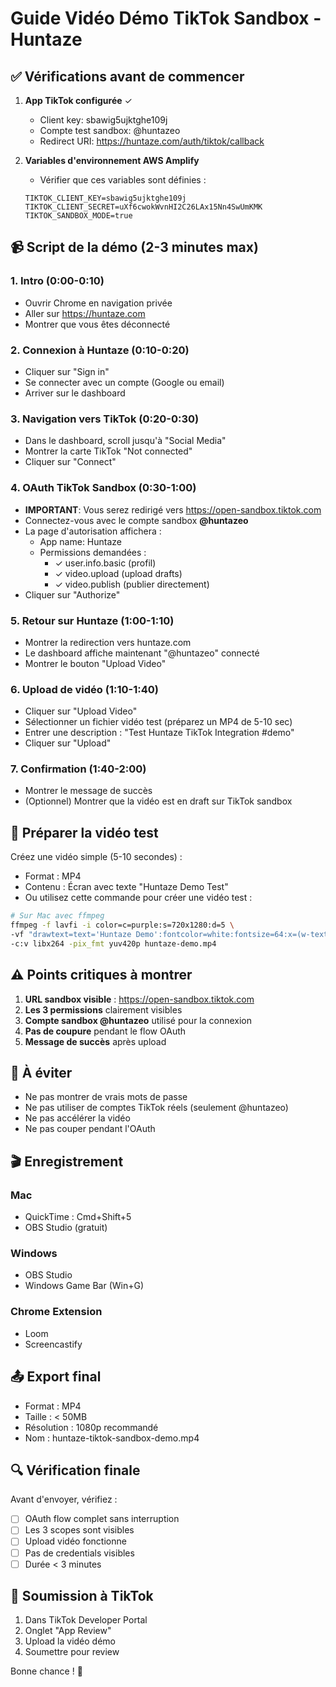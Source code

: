 # Guide Vidéo Démo TikTok Sandbox - Huntaze

## ✅ Vérifications avant de commencer

1. **App TikTok configurée** ✓
   - Client key: sbawig5ujktghe109j
   - Compte test sandbox: @huntazeo
   - Redirect URI: https://huntaze.com/auth/tiktok/callback

2. **Variables d'environnement AWS Amplify**
   - Vérifier que ces variables sont définies :
   ```
   TIKTOK_CLIENT_KEY=sbawig5ujktghe109j
   TIKTOK_CLIENT_SECRET=uXf6cwokWvnHI2C26LAx15Nn4SwUmKMK
   TIKTOK_SANDBOX_MODE=true
   ```

## 📹 Script de la démo (2-3 minutes max)

### 1. **Intro (0:00-0:10)**
- Ouvrir Chrome en navigation privée
- Aller sur https://huntaze.com
- Montrer que vous êtes déconnecté

### 2. **Connexion à Huntaze (0:10-0:20)**
- Cliquer sur "Sign in" 
- Se connecter avec un compte (Google ou email)
- Arriver sur le dashboard

### 3. **Navigation vers TikTok (0:20-0:30)**
- Dans le dashboard, scroll jusqu'à "Social Media"
- Montrer la carte TikTok "Not connected"
- Cliquer sur "Connect"

### 4. **OAuth TikTok Sandbox (0:30-1:00)**
- **IMPORTANT**: Vous serez redirigé vers https://open-sandbox.tiktok.com
- Connectez-vous avec le compte sandbox **@huntazeo**
- La page d'autorisation affichera :
  - App name: Huntaze
  - Permissions demandées :
    - ✓ user.info.basic (profil)
    - ✓ video.upload (upload drafts)
    - ✓ video.publish (publier directement)
- Cliquer sur "Authorize"

### 5. **Retour sur Huntaze (1:00-1:10)**
- Montrer la redirection vers huntaze.com
- Le dashboard affiche maintenant "@huntazeo" connecté
- Montrer le bouton "Upload Video"

### 6. **Upload de vidéo (1:10-1:40)**
- Cliquer sur "Upload Video"
- Sélectionner un fichier vidéo test (préparez un MP4 de 5-10 sec)
- Entrer une description : "Test Huntaze TikTok Integration #demo"
- Cliquer sur "Upload"

### 7. **Confirmation (1:40-2:00)**
- Montrer le message de succès
- (Optionnel) Montrer que la vidéo est en draft sur TikTok sandbox

## 🎥 Préparer la vidéo test

Créez une vidéo simple (5-10 secondes) :
- Format : MP4
- Contenu : Écran avec texte "Huntaze Demo Test"
- Ou utilisez cette commande pour créer une vidéo test :

```bash
# Sur Mac avec ffmpeg
ffmpeg -f lavfi -i color=c=purple:s=720x1280:d=5 \
-vf "drawtext=text='Huntaze Demo':fontcolor=white:fontsize=64:x=(w-text_w)/2:y=(h-text_h)/2" \
-c:v libx264 -pix_fmt yuv420p huntaze-demo.mp4
```

## ⚠️ Points critiques à montrer

1. **URL sandbox visible** : https://open-sandbox.tiktok.com
2. **Les 3 permissions** clairement visibles
3. **Compte sandbox @huntazeo** utilisé pour la connexion
4. **Pas de coupure** pendant le flow OAuth
5. **Message de succès** après upload

## 🚫 À éviter

- Ne pas montrer de vrais mots de passe
- Ne pas utiliser de comptes TikTok réels (seulement @huntazeo)
- Ne pas accélérer la vidéo
- Ne pas couper pendant l'OAuth

## 🎬 Enregistrement

### Mac
- QuickTime : Cmd+Shift+5
- OBS Studio (gratuit)

### Windows  
- OBS Studio
- Windows Game Bar (Win+G)

### Chrome Extension
- Loom
- Screencastify

## 📤 Export final

- Format : MP4
- Taille : < 50MB
- Résolution : 1080p recommandé
- Nom : huntaze-tiktok-sandbox-demo.mp4

## 🔍 Vérification finale

Avant d'envoyer, vérifiez :
- [ ] OAuth flow complet sans interruption
- [ ] Les 3 scopes sont visibles
- [ ] Upload vidéo fonctionne
- [ ] Pas de credentials visibles
- [ ] Durée < 3 minutes

## 📨 Soumission à TikTok

1. Dans TikTok Developer Portal
2. Onglet "App Review"
3. Upload la vidéo démo
4. Soumettre pour review

Bonne chance ! 🚀